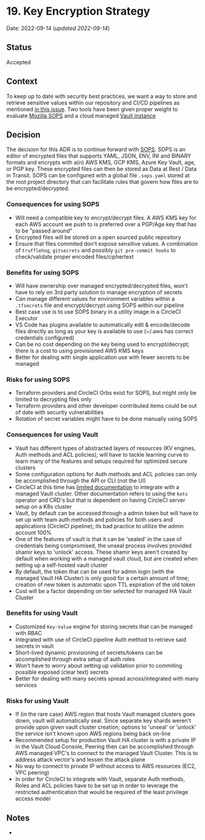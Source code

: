 # 19. Key Encryption Strategy

Date: 2022-09-14 (_updated 2022-09-14_)

## Status

Accepted

## Context

To keep up to date with security best practices, we want a way to store and retrieve sensitive values within our repository
and CI/CD pipelines as mentioned [in this issue](https://github.com/raft-tech/TANF-app/issues/1977). Two tools have been
given proper weight to evaluate [Mozilla SOPS](https://github.com/mozilla/sops#sops-secrets-operations) and a cloud managed [Vault instance](https://cloud.hashicorp.com/products/vault)

## Decision

The decision for this ADR is to continue forward with [SOPS](https://github.com/mozilla/sops#readme). SOPS is an editor
of encrypted files that supports YAML, JSON, ENV, INI and BINARY formats and encrypts with a(n) AWS KMS, GCP KMS,
Azure Key Vault, age, or PGP key. These encrypted files can then be stored as Data at Rest / Data in Transit.
SOPS can be configured with a global file `.sops.yaml` stored at the root project directory that can facilitate rules
that govern how files are to be encrypted/decrypted.


### Consequences for using SOPS
- Will need a compatible key to encrypt/decrypt files. A AWS KMS key for each AWS account we push to is preferred over
  a PGP/Age key that has to be "passed around"
- Encrypted files will be stored on a open sourced public repository
- Ensure that files commited don't expose sensitive values. A combination of `trufflehog`, `gitsecrets` and
  possibly `git pre-commit hooks` to check/validate proper encoded files/ciphertext

### Benefits for using SOPS
- Will have ownership over managed encrypted/decrypted files, won't have to rely on 3rd party solution to manage
  encryption of secrets
- Can manage different values for environment variables within a `.tfsecrets` file and encrypt/decrypt using
  SOPS within our pipeline
- Best case use is to use SOPS binary in a utility image in a CircleCI Executor
- VS Code has plugins available to automatically edit & encode/decode files directly as long as your key is available
  to use (~/.aws has correct credentials configured)
- Can be no cost depending on the key being used to encrypt/decrypt; there is a cost to using provisioned AWS KMS keys
- Better for dealing with single application use with fewer secrets to be managed

### Risks for using SOPS
- Terraform providers and CircleCI Orbs exist for SOPS, but might only be limited to decrypting files only
- Terraform providers and other developer contributed items could be out of date with security vulnerabilities
- Rotation of secret variables might have to be done manually using SOPS

### Consequences for using Vault
- Vault has different types of abstracted layers of resources (KV engines, Auth methods and ACL policies); will have to
  tackle learning curve to learn many of the features and setups required for optimized secure clusters
- Some configuration options for Auth methods and ACL policies can only be accomplished through the API or CLI (not the UI)
- CircleCI at this time has [limited documentation](https://circleci.canny.io/cloud-feature-requests/p/integration-with-hashicorp-vault) to integrate with a managed Vault cluster.
  Other documentation refers to using the `kots` operator and CRD's but that is dependent on having CircleCI server setup on a K8s cluster
- Vault, by default can be accessed through a admin token but will have to set up with team auth methods and policies for both
  users and applications (CircleCI pipeline); its bad practice to utilize the admin account 100%
- One of the features of vault is that it can be 'sealed' in the case of credentials being compromised, the unseal process involves provided shamir keys to 'unlock' access.
  These shamir keys aren't created by default when working with a managed vault cloud, but are created when setting up a self-hosted vault cluster
- By default, the token that can be used for admin login (with the managed Vault HA Cluster) is only good for a certain amount of time; creation of new token
  is automatic upon TTL expiration of the old token
- Cost will be a factor depending on tier selected for managed HA Vault Cluster

### Benefits for using Vault
- Customized `Key-Value` engine for storing secrets that can be managed with RBAC
- Integrated with use of CircleCI pipeline Auth method to retrieve said secrets in vault
- Short-lived dynamic provisioning of secrets/tokens can be accomplished through extra setup of auth roles
- Won't have to worry about setting up validation prior to commiting possible exposed (clear text) secrets
- Better for dealing with many secrets spread across/integrated with many services

### Risks for using Vault
- If (in the rare case) AWS region that hosts Vault managed clusters goes down, vault will automatically seal. Since separate
  key shards weren't provide upon given vault cluster creation; options to 'unseal' or 'unlock' the service isn't known upon AWS regions
  being back on-line
- Recommended setup for production Vault HA cluster is with a private IP in the Vault Cloud Console, Peering then can be accomplished through AWS managed VPC's to connect to
  the managed Vault Cluster. This is to address attack vector's and lessen the attack plane
- No way to connect to private IP without access to AWS resources (EC2, VPC peering)
- In order for CircleCI to integrate with Vault, separate Auth methods, Roles and ACL policies have to be set up in order to
  leverage the restricted authentication that would be required of the least privilege access model


## Notes
-